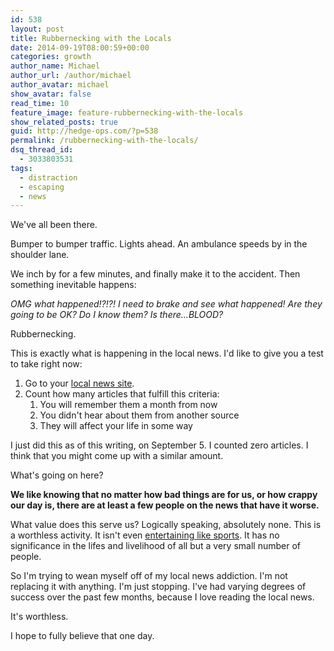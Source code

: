 ```yaml
---
id: 538
layout: post
title: Rubbernecking with the Locals
date: 2014-09-19T08:00:59+00:00
categories: growth
author_name: Michael
author_url: /author/michael
author_avatar: michael
show_avatar: false
read_time: 10
feature_image: feature-rubbernecking-with-the-locals 
show_related_posts: true 
guid: http://hedge-ops.com/?p=538
permalink: /rubbernecking-with-the-locals/
dsq_thread_id:
  - 3033803531
tags:
  - distraction
  - escaping
  - news
---
```

We've all been there.

Bumper to bumper traffic. Lights ahead. An ambulance speeds by in the shoulder lane.

We inch by for a few minutes, and finally make it to the accident. Then something inevitable happens:<!--more-->

_OMG what happened!?!?! I need to brake and see what happened! Are they going to be OK? Do I know them? Is there...BLOOD?_

Rubbernecking.

This is exactly what is happening in the local news. I'd like to give you a test to take right now:

  1. Go to your [local news site](http://www.wfaa.com).
  2. Count how many articles that fulfill this criteria: 
      1. You will remember them a month from now
      2. You didn't hear about them from another source
      3. They will affect your life in some way

I just did this as of this writing, on September 5. I counted zero articles. I think that you might come up with a similar amount.

What's going on here?

**We like knowing that no matter how bad things are for us, or how crappy our day is, there are at least a few people on the news that have it worse.**

What value does this serve us? Logically speaking, absolutely none. This is a worthless activity. It isn't even [entertaining like sports](/sports-news-soap-operas-for-people-who-make-fun-of-soap-operas/). It has no significance in the lifes and livelihood of all but a very small number of people.

So I'm trying to wean myself off of my local news addiction. I'm not replacing it with anything. I'm just stopping. I've had varying degrees of success over the past few months, because I love reading the local news.

It's worthless.

I hope to fully believe that one day.
